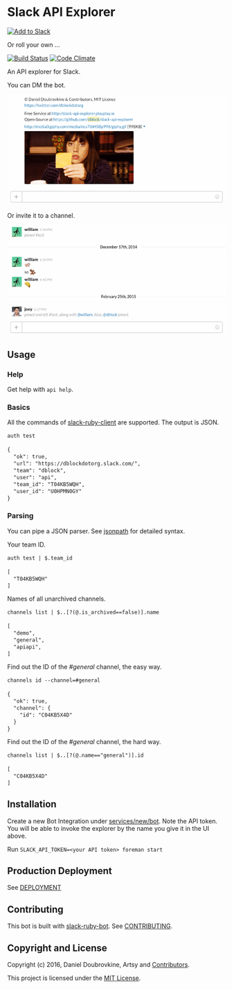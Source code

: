 Slack API Explorer
==================

[![Add to Slack](https://platform.slack-edge.com/img/add_to_slack@2x.png)](http://api-explorer.playplay.io)

Or roll your own ...

[![Build Status](https://travis-ci.org/dblock/slack-api-explorer.svg)](https://travis-ci.org/dblock/slack-api-explorer)
[![Code Climate](https://codeclimate.com/github/dblock/slack-api-explorer/badges/gpa.svg)](https://codeclimate.com/github/dblock/slack-api-explorer)

An API explorer for Slack.

You can DM the bot.

![](public/img/dm.gif)

Or invite it to a channel.

![](public/img/channel.gif)

## Usage

### Help

Get help with `api help`.

### Basics

All the commands of [slack-ruby-client](https://github.com/dblock/slack-ruby-client#command-line-client) are supported. The output is JSON.

```
auth test

{
  "ok": true,
  "url": "https://dblockdotorg.slack.com/",
  "team": "dblock",
  "user": "api",
  "team_id": "T04KB5WQH",
  "user_id": "U0HPMN0GY"
}
```

### Parsing

You can pipe a JSON parser. See [jsonpath](https://github.com/joshbuddy/jsonpath) for detailed syntax.

Your team ID.

```
auth test | $.team_id

[
  "T04KB5WQH"
]
```

Names of all unarchived channels.

```
channels list | $..[?(@.is_archived==false)].name

[
  "demo",
  "general",
  "apiapi",
]
```

Find out the ID of the _#general_ channel, the easy way.

```
channels id --channel=#general

{
  "ok": true,
  "channel": {
    "id": "C04KB5X4D"
  }
}
```

Find out the ID of the _#general_ channel, the hard way.

```
channels list | $..[?(@.name=="general")].id

[
  "C04KB5X4D"
]
```

## Installation

Create a new Bot Integration under [services/new/bot](http://slack.com/services/new/bot). Note the API token.
You will be able to invoke the explorer by the name you give it in the UI above.

Run `SLACK_API_TOKEN=<your API token> foreman start`

## Production Deployment

See [DEPLOYMENT](DEPLOYMENT.md)

## Contributing

This bot is built with [slack-ruby-bot](https://github.com/dblock/slack-ruby-bot). See [CONTRIBUTING](CONTRIBUTING.md).

## Copyright and License

Copyright (c) 2016, Daniel Doubrovkine, Artsy and [Contributors](CHANGELOG.md).

This project is licensed under the [MIT License](LICENSE.md).
